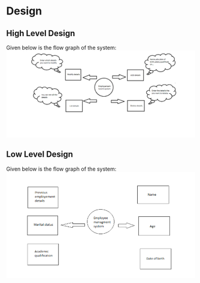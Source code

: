 # Design

## High Level Design 

Given below is the flow graph of the system:
![HighLevelStructuralDiagram](https://github.com/silwandeva/STEPIN-EMPLOYEE-MANAGEMENT/blob/main/2_Architecture/diagram.png)
## Low Level Design

Given below is the flow graph of the system:
![LowLevelStructuralDiagram](https://github.com/silwandeva/STEPIN-EMPLOYEE-MANAGEMENT/blob/main/2_Architecture/design.png)
